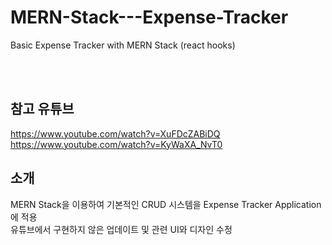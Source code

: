 # MERN-Stack---Expense-Tracker

Basic Expense Tracker with MERN Stack (react hooks)

<br/><br/>

## 참고 유튜브

https://www.youtube.com/watch?v=XuFDcZABiDQ <br/>
https://www.youtube.com/watch?v=KyWaXA_NvT0 <br/>

## 소개

MERN Stack을 이용하여 기본적인 CRUD 시스템을 Expense Tracker Application에 적용 <br/>
유튜브에서 구현하지 않은 업데이트 및 관련 UI와 디자인 수정
